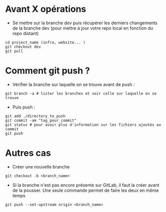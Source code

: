 
# Avant X opérations 

- Se mettre sur la branche dev puis récupérer les derniers changements de la branche dev (pour mettre à jour votre repo local en fonction du repo distant)

```
cd project_name (infra, website... )
git checkout dev
git pull
```

# Comment git push ? 

- Vérifier la branche sur laquelle on se trouve avant de push : 

`git branch -a # lister les branches et voir celle sur laquelle on se trouve`

- Puis push : 

```
git add ./directory_to_push
git commit -am "tag_pour_commit"
git status # pour avoir plus d'information sur les fichiers ajoutés au commit
git push 
```


# Autres cas 

-  Créer une nouvelle branche

`git checkout -b <branch_name>`

- Si la branche n'est pas encore présente sur GitLab, il faut la créer avant de la pousser. Une seule commande permet de faire les deux en même temps

`git push --set-upstream origin <branch_name>`


